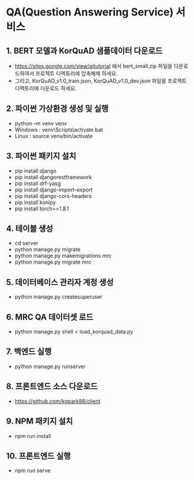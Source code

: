 # QA(Question Answering Service) 서비스 

## 1. BERT 모델과 KorQuAD 샘플데이터 다운로드
- https://sites.google.com/view/aitutorial 에서 bert_small.zip 파일을 다운로드하여서 프로젝트 디렉토리에 압축해제 하세요.
- 그리고, KorQuAD_v1.0_train.json, KorQuAD_v1.0_dev.json 파일을 프로젝트 디렉토리에 다운로드 하세요.

## 2. 파이썬 가상환경 생성 및 실행
- python –m venv venv 
- Windows : venv\Scripts\activate.bat
- Linux : source venv/bin/activate

## 3. 파이썬 패키지 설치
- pip install django
- pip install djangorestframework
- pip install drf-yasg
- pip install django-import-export
- pip install django-cors-headers
- pip install konlpy
- pip install torch==1.8.1

## 4. 테이블 생성
- cd server
- python manage.py migrate
- python manage.py makemigrations mrc
- python manage.py migrate mrc

## 5. 데이터베이스 관리자 계정 생성
- python manage.py createsuperuser

## 6. MRC QA 데이터셋 로드
- python manage.py shell < load_korquad_data.py

## 7. 백엔드 실행
- python manage.py runserver

## 8. 프론트엔드 소스 다운로드 
- https://github.com/kgpark88/client

## 9. NPM 패키지 설치 
- npm run install

## 10. 프론트엔드 실행
- npm run serve

